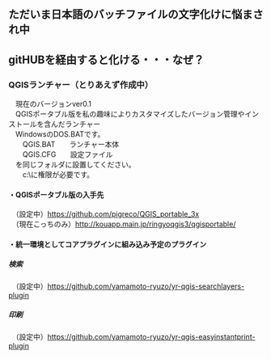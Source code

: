 ## ただいま日本語のバッチファイルの文字化けに悩まされ中  
## gitHUBを経由すると化ける・・・なぜ？  
### QGISランチャー（とりあえず作成中）  
　現在のバージョンver0.1  
　QGISポータブル版を私の趣味によりカスタマイズしたバージョン管理やインストールを含んだランチャー  
　WindowsのDOS.BATです。  
　　QGIS.BAT　　ランチャー本体  
　　QGIS.CFG　　設定ファイル  
　を同じフォルダに設置してください。   
　　c:\に権限が必要です。  
#### ・QGISポータブル版の入手先  
　（設定中）https://github.com/pigreco/QGIS_portable_3x  
　（現在こっちのみ）http://kouapp.main.jp/ringyoqgis3/qgisportable/
#### ・統一環境としてコアプラグインに組み込み予定のプラグイン  
##### 検索  
　（設定中）https://github.com/yamamoto-ryuzo/yr-qgis-searchlayers-plugin  
##### 印刷  
　（設定中）https://github.com/yamamoto-ryuzo/yr-qgis-easyinstantprint-plugin  
